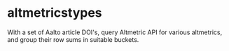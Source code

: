# altmetricstypes

With a set of Aalto article DOI's, query Altmetric API for various altmetrics, and group their row sums in suitable buckets.
